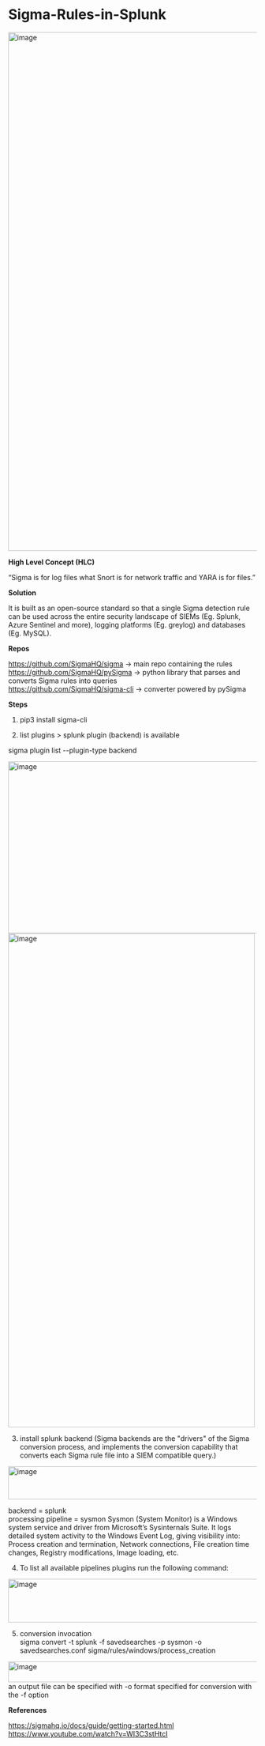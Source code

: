 # Sigma-Rules-in-Splunk

<img width="2337" height="1050" alt="image" src="https://github.com/user-attachments/assets/88a95bd6-1806-4aee-93ca-631ca599083d" />


**High Level Concept (HLC)**

“Sigma is for log files what Snort is for network traffic and YARA is for files.”

**Solution**

It is built as an open-source standard so that a single Sigma detection rule can be used across the entire security landscape of SIEMs (Eg. Splunk, Azure Sentinel and more), logging platforms (Eg. greylog) and databases (Eg. MySQL).

**Repos**

https://github.com/SigmaHQ/sigma -> main repo containing the rules  
https://github.com/SigmaHQ/pySigma -> python library that parses and converts Sigma rules into queries  
https://github.com/SigmaHQ/sigma-cli -> converter powered by pySigma  


**Steps**

1. pip3 install sigma-cli

2. list plugins > splunk plugin (backend) is available

sigma plugin list --plugin-type backend  

<img width="987" height="348" alt="image" src="https://github.com/user-attachments/assets/c409c3af-493f-4ef3-b633-efc4589a1d6e" />


<img width="500" height="1000" alt="image" src="https://github.com/user-attachments/assets/8309e509-e721-49e7-ae38-2bc33a49d486" />


3. install splunk backend (Sigma backends are the "drivers" of the Sigma conversion process, and implements the conversion capability that converts each Sigma rule file into a SIEM compatible query.)

<img width="947" height="67" alt="image" src="https://github.com/user-attachments/assets/ab3275e5-1999-4af7-a2f3-ad6e0abd1ed2" />  

backend = splunk  
processing pipeline = sysmon
Sysmon (System Monitor) is a Windows system service and driver from Microsoft’s Sysinternals Suite. It logs detailed system activity to the Windows Event Log, giving visibility into: Process creation and termination, Network connections, File creation time changes, Registry modifications, Image loading, etc.  

4. To list all available pipelines plugins run the following command:
<img width="922" height="88" alt="image" src="https://github.com/user-attachments/assets/68158fa8-9f8c-4a15-a600-a556b6886e11" />

5. conversion invocation  
 sigma convert -t splunk -f savedsearches -p sysmon -o savedsearches.conf sigma/rules/windows/process_creation

<img width="1425" height="42" alt="image" src="https://github.com/user-attachments/assets/523375b4-5349-4648-b62b-3bb3225bcc50" />
an output file can be specified with -o
format specified for conversion with the -f option




**References**

https://sigmahq.io/docs/guide/getting-started.html  
https://www.youtube.com/watch?v=WI3C3stHtcI  
